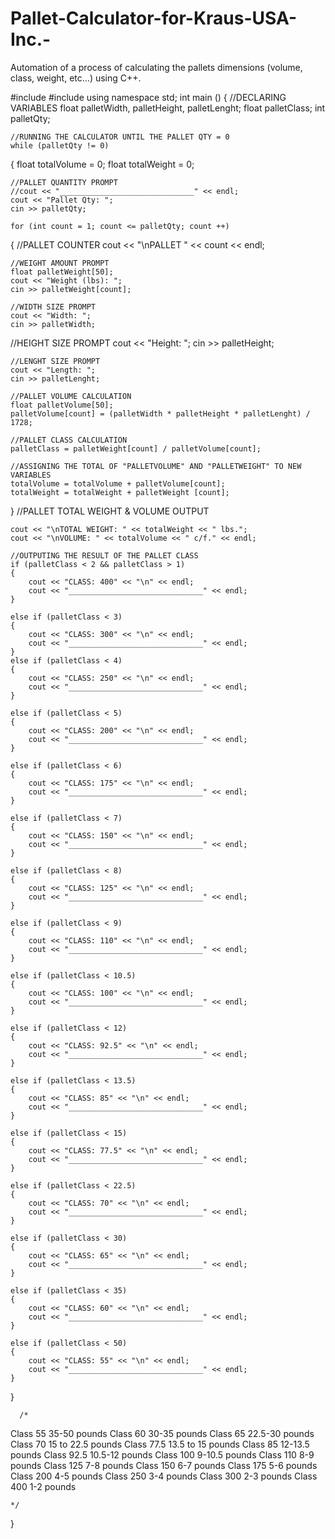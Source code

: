 # Pallet-Calculator-for-Kraus-USA-Inc.-
Automation of a process of calculating the pallets dimensions (volume, class, weight, etc…) using C++.


#include <iostream>
#include <string>
using namespace std;
int main ()
{
	//DECLARING VARIABLES
	float palletWidth, palletHeight, palletLenght;
    float palletClass;
    int palletQty;

    //RUNNING THE CALCULATOR UNTIL THE PALLET QTY = 0
    while (palletQty != 0)

{
    float totalVolume = 0;
	float totalWeight = 0;

    //PALLET QUANTITY PROMPT
    //cout << "______________________________" << endl;
	cout << "Pallet Qty: ";
	cin >> palletQty;

	for (int count = 1; count <= palletQty; count ++)

{
	//PALLET COUNTER
	cout << "\nPALLET " << count << endl;

	//WEIGHT AMOUNT PROMPT
	float palletWeight[50];
	cout << "Weight (lbs): ";
	cin >> palletWeight[count];

	//WIDTH SIZE PROMPT
	cout << "Width: ";
	cin >> palletWidth;

//HEIGHT SIZE PROMPT
	cout << "Height: ";
	cin >> palletHeight;

	//LENGHT SIZE PROMPT
	cout << "Length: ";
	cin >> palletLenght;

	//PALLET VOLUME CALCULATION
	float palletVolume[50];
	palletVolume[count] = (palletWidth * palletHeight * palletLenght) / 1728;

	//PALLET CLASS CALCULATION
	palletClass = palletWeight[count] / palletVolume[count];

	//ASSIGNING THE TOTAL OF "PALLETVOLUME" AND "PALLETWEIGHT" TO NEW VARIABLES
	totalVolume = totalVolume + palletVolume[count];
	totalWeight = totalWeight + palletWeight [count];
}
	//PALLET TOTAL WEIGHT & VOLUME OUTPUT

	cout << "\nTOTAL WEIGHT: " << totalWeight << " lbs.";
	cout << "\nVOLUME: " << totalVolume << " c/f." << endl;

	//OUTPUTING THE RESULT OF THE PALLET CLASS
	if (palletClass < 2 && palletClass > 1)
	{
		cout << "CLASS: 400" << "\n" << endl;
		cout << "______________________________" << endl;
	}

	else if (palletClass < 3)
	{
		cout << "CLASS: 300" << "\n" << endl;
		cout << "______________________________" << endl;
	}
	else if (palletClass < 4)
	{
		cout << "CLASS: 250" << "\n" << endl;
		cout << "______________________________" << endl;
	}

	else if (palletClass < 5)
	{
		cout << "CLASS: 200" << "\n" << endl;
		cout << "______________________________" << endl;
	}

	else if (palletClass < 6)
	{
		cout << "CLASS: 175" << "\n" << endl;
		cout << "______________________________" << endl;
	}

	else if (palletClass < 7)
	{
		cout << "CLASS: 150" << "\n" << endl;
		cout << "______________________________" << endl;
	}

	else if (palletClass < 8)
	{
		cout << "CLASS: 125" << "\n" << endl;
		cout << "______________________________" << endl;
	}

	else if (palletClass < 9)
	{
		cout << "CLASS: 110" << "\n" << endl;
		cout << "______________________________" << endl;
	}

	else if (palletClass < 10.5)
	{
		cout << "CLASS: 100" << "\n" << endl;
		cout << "______________________________" << endl;
	}

	else if (palletClass < 12)
	{
		cout << "CLASS: 92.5" << "\n" << endl;
		cout << "______________________________" << endl;
	}

	else if (palletClass < 13.5)
	{
		cout << "CLASS: 85" << "\n" << endl;
		cout << "______________________________" << endl;
	}

	else if (palletClass < 15)
	{
		cout << "CLASS: 77.5" << "\n" << endl;
		cout << "______________________________" << endl;
	}

	else if (palletClass < 22.5)
	{
		cout << "CLASS: 70" << "\n" << endl;
		cout << "______________________________" << endl;
	}

	else if (palletClass < 30)
	{
		cout << "CLASS: 65" << "\n" << endl;
		cout << "______________________________" << endl;
	}

	else if (palletClass < 35)
	{
		cout << "CLASS: 60" << "\n" << endl;
		cout << "______________________________" << endl;
	}

	else if (palletClass < 50)
	{
		cout << "CLASS: 55" << "\n" << endl;
		cout << "______________________________" << endl;
	}

}

	  /*

Class 55	35-50 pounds
Class 60	30-35 pounds
Class 65	22.5-30 pounds
Class 70	15 to 22.5 pounds
Class 77.5	13.5 to 15 pounds
Class 85	12-13.5 pounds
Class 92.5	10.5-12 pounds
Class 100	9-10.5 pounds
Class 110	8-9 pounds
Class 125	7-8 pounds
Class 150	6-7 pounds
Class 175	5-6 pounds
Class 200	4-5 pounds
Class 250	3-4 pounds
Class 300	2-3 pounds
Class 400	1-2 pounds

    */

}
